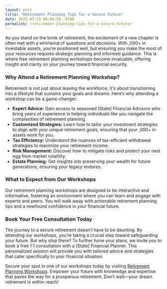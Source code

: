 ```yaml
---
layout: post
title: "Retirement Planning Tips for a Secure Future"
date: 2025-03-23 06:04:59 -0500
permalink: /retirement-planning-tips-for-a-secure-future/
---
```



As you stand on the brink of retirement, the excitement of a new chapter is often met with a whirlwind of questions and decisions. With ,000+ in investable assets, you’re positioned well, but ensuring you make the most of your resources requires strategic planning and informed guidance. This is where free retirement planning workshops become invaluable, offering insight and clarity on your journey toward financial security.

### Why Attend a Retirement Planning Workshop?

Retirement is not just about leaving the workforce; it's about transitioning into a lifestyle that sustains your goals and dreams. Here’s why attending a workshop can be a game-changer:

- **Expert Advice:** Gain access to seasoned [State] Financial Advisors who bring years of experience in helping individuals like you navigate the complexities of retirement planning.
- **Customized Strategies:** Learn how to tailor your investment strategies to align with your unique retirement goals, ensuring that your ,000+ in assets work for you.
- **Tax Efficiency:** Understand the nuances of tax-efficient withdrawal strategies to maximize your retirement income.
- **Risk Management:** Discover how to mitigate risks and protect your nest egg from market volatility.
- **Estate Planning:** Get insights into preserving your wealth for future generations, ensuring your legacy endures.

### What to Expect from Our Workshops

Our retirement planning workshops are designed to be interactive and informative, fostering an environment where you can learn and engage with experts and peers. You will walk away with actionable retirement planning tips and a newfound confidence in your financial future.

### Book Your Free Consultation Today

The journey to a secure retirement doesn’t have to be daunting. By attending our workshops, you’re taking a crucial step toward safeguarding your future. But why stop there? To further hone your plans, we invite you to book a free 1:1 consultation with a [State] Financial Planner. This personalized session will provide you with tailored advice and strategies that cater specifically to your financial situation.

Secure your spot in one of our workshops today by visiting [Retirement Planning Workshops](https://workshopsforretirement.com). Empower your future with knowledge and expertise that paves the way for a prosperous retirement. Don’t wait—your dream retirement is within reach!